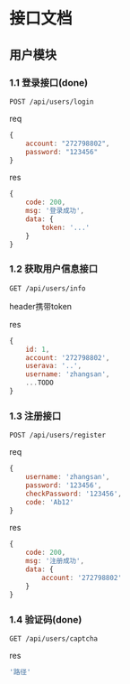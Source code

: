 # 接口文档

## 用户模块
### 1.1 登录接口(done)

``` http
POST /api/users/login
```

req
``` js
{
    account: "272798802",
    password: "123456"
}
```

res
``` js
{
    code: 200,
    msg: '登录成功',
    data: {
        token: '...'
    }
}
```




### 1.2 获取用户信息接口

``` http
GET /api/users/info
```

header携带token


res
``` js
{
    id: 1,
    account: '272798802',
    userava: '..',
    username: 'zhangsan',
    ...TODO
}
```

### 1.3 注册接口
``` http
POST /api/users/register
```

req
``` js
{
    username: 'zhangsan',
    password: '123456',
    checkPassword: '123456',
    code: 'Ab12'
}
```

res
``` js
{
    code: 200,
    msg: '注册成功',
    data: {
        account: '272798802'
    }
}
```

### 1.4 验证码(done)
``` http
GET /api/users/captcha
```

res
``` js
'路径'
```

